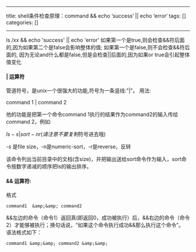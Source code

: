 
--- 
title:  shell条件检查原理：command && echo ‘success‘ || echo ‘error‘ 
tags: []
categories: [] 

---
>  
 ls /xx &amp;&amp; echo 'success' || echo 'error' 
 如果第一个是true,则会检查&amp;&amp;符后面的,因为如果第二个是false会影响整体的值; 
 如果第一个是false,则不会检查&amp;&amp;符后面的, 
 因为无论and什么都是false,但是会检查||后面的,因为如果or true会引起整体值变化 


#### 

#### | 运算符

管道符号，是unix一个很强大的功能,符号为一条竖线:"|"。 用法:

command 1 | command 2

他的功能是把第一个命令command 1执行的结果作为command2的输入传给command 2，例如:



$ls -s|sort -nr (请注意不要复制$符号进去哦)  

-s 是file size，-n是numeric-sort，-r是reverse，反转

该命令列出当前目录中的文档(含size)，并把输出送给sort命令作为输入，sort命令按数字递减的顺序把ls的输出排序。

#### &amp;&amp; 运算符:

格式

```
command1  &amp;&amp; command2

```

&amp;&amp;左边的命令（命令1）返回真(即返回0，成功被执行）后，&amp;&amp;右边的命令（命令2）才能够被执行；换句话说，“如果这个命令执行成功&amp;&amp;那么执行这个命令”。 语法格式如下：

```
command1 &amp;&amp; command2 &amp;&amp;
```
